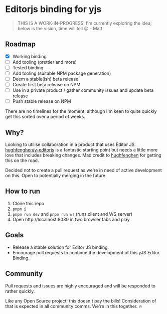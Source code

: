 # Editorjs binding for yjs

> THIS IS A WORK-IN-PROGRESS: I'm currently exploring the idea; below is the vision, time will tell 😉 - Matt

## Roadmap

- [x] Working binding
- [ ] Add tooling (prettier and more)
- [ ] Tested binding
- [ ] Add tooling (suitable NPM package generation)
- [ ] Deem a stable(ish) beta release
- [ ] Create first beta release on NPM
- [ ] Use in a private product / gather community issues and update beta release
- [ ] Push stable release on NPM

There are no timelines for the moment, although I'm keen to quite quickly get this sorted over a period of weeks.

## Why?

Looking to utilise collaboration in a product that uses Editor JS. [hughfenghen/y-editorjs](https://github.com/hughfenghen/y-editorjs) is a fantastic starting point but needs a little more love that includes breaking changes. Mad credit to [hughfenghen](https://github.com/hughfenghen) for getting this on the road.

Decided not to create a pull request as we're in need of active development on this. Open to potentially merging in the future.


## How to run

1. Clone this repo
2. `pnpm i`
3. `pnpm run dev` and `pnpm run ws` (runs client and WS server)
4. Open http://localhost:8080 in two browser tabs and play


## Goals

- Release a stable solution for Editor JS binding.
- Encourage pull requests to continue the development of this yJS Editor Binding.


## Community

Pull requests and issues are highly encouraged and will be responded to rather quickly.

Like any Open Source project; this doesn't pay the bills! Consideration of that is expected in all community comms. We're in this together. 🔥